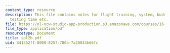 ```yaml
---
content_type: resource
description: This file contains notes for flight training, system, buddy box, flight
  testing time etc.
file: https://ol-ocw-studio-app-production.s3.amazonaws.com/courses/16-01-unified-engineering-i-ii-iii-iv-fall-2005-spring-2006/341352ff80088257780a7a20843b66fc_spl2b.pdf
file_type: application/pdf
resourcetype: Document
title: spl2b.pdf
uid: 341352ff-8008-8257-780a-7a20843b66fc
---
```

